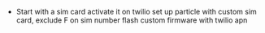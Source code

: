 * Start with a sim card
activate it on twilio
set up particle with custom sim card, exclude F on sim number
flash custom firmware with twilio apn 
